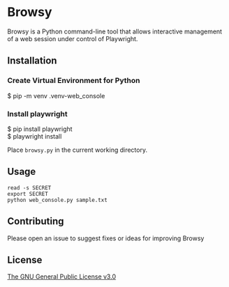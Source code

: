 # Browsy 
Browsy is a Python command-line tool that allows interactive management of a web session under control of Playwright.

## Installation

### Create Virtual Environment for Python
$ pip -m venv .venv-web_console

### Install playwright
$ pip install playwright\
$ playwright install

Place `browsy.py` in the current working directory.

## Usage
`read -s SECRET`\
`export SECRET`\
`python web_console.py sample.txt`

## Contributing

Please open an issue to suggest fixes or ideas for improving Browsy

## License

[The GNU General Public License v3.0](https://www.gnu.org/licenses/gpl-3.0.en.html)
